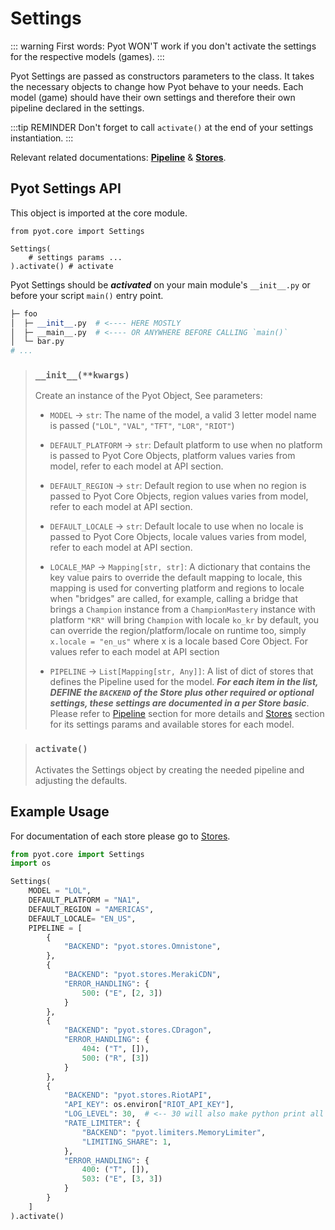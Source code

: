 # Settings

::: warning
First words: Pyot WON'T work if you don't activate the settings for the respective models (games).
:::

Pyot Settings are passed as constructors parameters to the class. It takes the necessary objects to change how Pyot behave to your needs. Each model (game) should have their own settings and therefore their own pipeline declared in the settings.

:::tip REMINDER
Don't forget to call `activate()` at the end of your settings instantiation.
:::

Relevant related documentations: **[Pipeline](/pipeline/)** & **[Stores](/stores/)**.

## Pyot Settings API

This object is imported at the core module.
```python{1}
from pyot.core import Settings

Settings(
    # settings params ...
).activate() # activate
```

Pyot Settings should be **_activated_** on your main module's `__init__.py` or before your script `main()` entry point.
```python
├─ foo
│  ├─ __init__.py  # <---- HERE MOSTLY
│  ├─ __main__.py  # <---- OR ANYWHERE BEFORE CALLING `main()`
│  └─ bar.py
# ...
```

> ### `__init__(**kwargs)`
> Create an instance of the Pyot Object, See parameters:
> - `MODEL` <Badge text="param" type="warning" vertical="middle"/> -> `str`: The name of the model, a valid 3 letter model name is passed (`"LOL"`, `"VAL"`, `"TFT"`, `"LOR"`, `"RIOT"`)
>
> - `DEFAULT_PLATFORM` <Badge text="param" type="warning" vertical="middle"/> <Badge text="param" type="optional" vertical="middle"/> -> `str`: Default platform to use when no platform is passed to Pyot Core Objects, platform values varies from model, refer to each model at API section.
>
> - `DEFAULT_REGION` <Badge text="param" type="warning" vertical="middle"/> <Badge text="param" type="optional" vertical="middle"/> -> `str`: Default region to use when no region is passed to Pyot Core Objects, region values varies from model, refer to each model at API section.
>
> - `DEFAULT_LOCALE` <Badge text="param" type="warning" vertical="middle"/> <Badge text="param" type="optional" vertical="middle"/> -> `str`: Default locale to use when no locale is passed to Pyot Core Objects, locale values varies from model, refer to each model at API section.
>
> - `LOCALE_MAP` <Badge text="param" type="warning" vertical="middle"/> <Badge text="param" type="optional" vertical="middle"/> -> `Mapping[str, str]`: A dictionary that contains the key value pairs to override the default mapping to locale, this mapping is used for converting platform and regions to locale when "bridges" are called, for example, calling a bridge that brings a `Champion` instance from a `ChampionMastery` instance with platform `"KR"` will bring `Champion` with locale `ko_kr` by default, you can override the region/platform/locale on runtime too, simply `x.locale = "en_us"` where x is a locale based Core Object. For values refer to each model at API section
>
> - `PIPELINE` <Badge text="param" type="warning" vertical="middle"/> -> `List[Mapping[str, Any]]`: A list of dict of stores that defines the Pipeline used for the model. **_For each item in the list, DEFINE the `BACKEND` of the Store plus other required or optional settings, these settings are documented in a per Store basic_**. Please refer to [Pipeline](/pipeline/) section for more details and [Stores](/stores/) section for its settings params and available stores for each model.

> ### `activate()` <Badge text="function" type="error" vertical="middle"/>
> Activates the Settings object by creating the needed pipeline and adjusting the defaults.

## Example Usage

For documentation of each store please go to [Stores](/stores/).

```python
from pyot.core import Settings
import os

Settings(
    MODEL = "LOL",
    DEFAULT_PLATFORM = "NA1",
    DEFAULT_REGION = "AMERICAS",
    DEFAULT_LOCALE= "EN_US",
    PIPELINE = [
        {
            "BACKEND": "pyot.stores.Omnistone",
        },
        {
            "BACKEND": "pyot.stores.MerakiCDN",
            "ERROR_HANDLING": {
                500: ("E", [2, 3])
            }
        },
        {
            "BACKEND": "pyot.stores.CDragon",
            "ERROR_HANDLING": {
                404: ("T", []),
                500: ("R", [3])
            }
        },
        {
            "BACKEND": "pyot.stores.RiotAPI",
            "API_KEY": os.environ["RIOT_API_KEY"],
            "LOG_LEVEL": 30,  # <-- 30 will also make python print all calls.
            "RATE_LIMITER": {
                "BACKEND": "pyot.limiters.MemoryLimiter",
                "LIMITING_SHARE": 1,
            },
            "ERROR_HANDLING": {
                400: ("T", []),
                503: ("E", [3, 3])
            }
        }
    ]
).activate()
```
